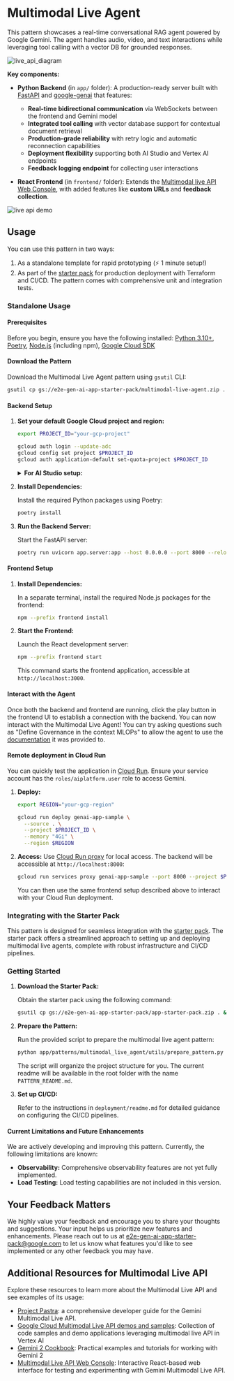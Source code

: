 # Multimodal Live Agent

This pattern showcases a real-time conversational RAG agent powered by Google Gemini. The agent handles audio, video, and text interactions while leveraging tool calling with a vector DB for grounded responses.

![live_api_diagram](https://storage.googleapis.com/github-repo/generative-ai/sample-apps/e2e-gen-ai-app-starter-pack/live_api_diagram.png)

**Key components:**

- **Python Backend** (in `app/` folder): A production-ready server built with [FastAPI](https://fastapi.tiangolo.com/) and [google-genai](https://googleapis.github.io/python-genai/) that features:

  - **Real-time bidirectional communication** via WebSockets between the frontend and Gemini model
  - **Integrated tool calling** with vector database support for contextual document retrieval
  - **Production-grade reliability** with retry logic and automatic reconnection capabilities
  - **Deployment flexibility** supporting both AI Studio and Vertex AI endpoints
  - **Feedback logging endpoint** for collecting user interactions

- **React Frontend** (in `frontend/` folder): Extends the [Multimodal live API Web Console](https://github.com/google-gemini/multimodal-live-api-web-console), with added features like **custom URLs** and **feedback collection**.

![live api demo](https://storage.googleapis.com/github-repo/generative-ai/sample-apps/e2e-gen-ai-app-starter-pack/live_api_pattern_demo.gif)

## Usage

You can use this pattern in two ways:

1. As a standalone template for rapid prototyping (⚡ 1 minute setup!)
2. As part of the [starter pack](https://goo.gle/e2e-gen-ai-app-starter-pack) for production deployment with Terraform and CI/CD. The pattern comes with comprehensive unit and integration tests.

### Standalone Usage

#### Prerequisites

Before you begin, ensure you have the following installed: [Python 3.10+](https://www.python.org/downloads/), [Poetry](https://python-poetry.org/docs/#installation), [Node.js](https://nodejs.org/) (including npm), [Google Cloud SDK](https://cloud.google.com/sdk/docs/install)

#### Download the Pattern

Download the Multimodal Live Agent pattern using `gsutil` CLI:

```bash
gsutil cp gs://e2e-gen-ai-app-starter-pack/multimodal-live-agent.zip . && unzip multimodal-live-agent.zip && cd multimodal-live-agent
```

#### Backend Setup

1. **Set your default Google Cloud project and region:**

   ```bash
   export PROJECT_ID="your-gcp-project"

   gcloud auth login --update-adc
   gcloud config set project $PROJECT_ID
   gcloud auth application-default set-quota-project $PROJECT_ID
   ```

   <details>
   <summary><b>For AI Studio setup:</b></summary>

   ```bash
   export VERTEXAI=false
   export GOOGLE_API_KEY=your-google-api-key
   ```

   </details>

2. **Install Dependencies:**

   Install the required Python packages using Poetry:

   ```bash
   poetry install
   ```

3. **Run the Backend Server:**

   Start the FastAPI server:

   ```bash
   poetry run uvicorn app.server:app --host 0.0.0.0 --port 8000 --reload
   ```

#### Frontend Setup

1. **Install Dependencies:**

   In a separate terminal, install the required Node.js packages for the frontend:

   ```bash
   npm --prefix frontend install
   ```

2. **Start the Frontend:**

   Launch the React development server:

   ```bash
   npm --prefix frontend start
   ```

   This command starts the frontend application, accessible at `http://localhost:3000`.

#### Interact with the Agent

Once both the backend and frontend are running, click the play button in the frontend UI to establish a connection with the backend. You can now interact with the Multimodal Live Agent! You can try asking questions such as "Define Governance in the context MLOPs" to allow the agent to use the [documentation](https://cloud.google.com/architecture/deploy-operate-generative-ai-applications) it was provided to.

#### Remote deployment in Cloud Run

You can quickly test the application in [Cloud Run](https://cloud.google.com/run). Ensure your service account has the `roles/aiplatform.user` role to access Gemini.

1. **Deploy:**

   ```bash
   export REGION="your-gcp-region"

   gcloud run deploy genai-app-sample \
     --source . \
     --project $PROJECT_ID \
     --memory "4Gi" \
     --region $REGION
   ```

2. **Access:** Use [Cloud Run proxy](https://cloud.google.com/sdk/gcloud/reference/run/services/proxy) for local access. The backend will be accessible at `http://localhost:8000`:

   ```bash
   gcloud run services proxy genai-app-sample --port 8000 --project $PROJECT_ID --region $REGION
   ```

   You can then use the same frontend setup described above to interact with your Cloud Run deployment.

### Integrating with the Starter Pack

This pattern is designed for seamless integration with the [starter pack](https://goo.gle/e2e-gen-ai-app-starter-pack). The starter pack offers a streamlined approach to setting up and deploying multimodal live agents, complete with robust infrastructure and CI/CD pipelines.

### Getting Started

1. **Download the Starter Pack:**

   Obtain the starter pack using the following command:

   ```bash
   gsutil cp gs://e2e-gen-ai-app-starter-pack/app-starter-pack.zip . && unzip app-starter-pack.zip && cd app-starter-pack
   ```

2. **Prepare the Pattern:**

   Run the provided script to prepare the multimodal live agent pattern:

   ```bash
   python app/patterns/multimodal_live_agent/utils/prepare_pattern.py
   ```

   The script will organize the project structure for you. The current readme will be available in the root folder with the name `PATTERN_README.md`.

3. **Set up CI/CD:**

   Refer to the instructions in `deployment/readme.md` for detailed guidance on configuring the CI/CD pipelines.

#### Current Limitations and Future Enhancements

We are actively developing and improving this pattern. Currently, the following limitations are known:

- **Observability:** Comprehensive observability features are not yet fully implemented.
- **Load Testing:** Load testing capabilities are not included in this version.

## Your Feedback Matters

We highly value your feedback and encourage you to share your thoughts and suggestions. Your input helps us prioritize new features and enhancements. Please reach out to us at <a href="mailto:e2e-gen-ai-app-starter-pack@google.com">e2e-gen-ai-app-starter-pack@google.com</a> to let us know what features you'd like to see implemented or any other feedback you may have.

## Additional Resources for Multimodal Live API

Explore these resources to learn more about the Multimodal Live API and see examples of its usage:

- [Project Pastra](https://github.com/heiko-hotz/gemini-multimodal-live-dev-guide/tree/main): a comprehensive developer guide for the Gemini Multimodal Live API.
- [Google Cloud Multimodal Live API demos and samples](https://github.com/GoogleCloudPlatform/generative-ai/tree/main/gemini/multimodal-live-api): Collection of code samples and demo applications leveraging multimodal live API in Vertex AI
- [Gemini 2 Cookbook](https://github.com/google-gemini/cookbook/tree/main/gemini-2): Practical examples and tutorials for working with Gemini 2
- [Multimodal Live API Web Console](https://github.com/google-gemini/multimodal-live-api-web-console): Interactive React-based web interface for testing and experimenting with Gemini Multimodal Live API.

